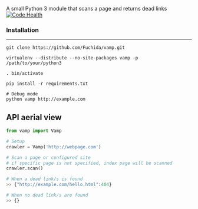 A small Python 3 module that scans a page and returns dead links
[![Code Health](https://landscape.io/github/Fuchida/vamp/master/landscape.svg?style=flat)](https://landscape.io/github/Fuchida/vamp/master)

### Installation
--------------
```
git clone https://github.com/Fuchida/vamp.git

virtualenv --distribute --no-site-packages vamp -p /path/to/your/python3

. bin/activate

pip install -r requirements.txt

# Debug mode
python vamp http://example.com

```

API aerial view
--------------

```Python
from vamp import Vamp

# Setup
crawler = Vamp('http://webpage.com')

# Scan a page or configured site
# if specific page is not specified, index page will be scanned
crawler.scan()

# When a dead link/s is found
>> {"http://example.com/hello.html":404}

# When no dead link/s are found
>> {}
```
